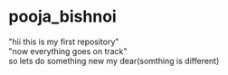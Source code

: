 # pooja_bishnoi
"hii this is my first repository"
<br>
"now everything goes on track"
<br>
so lets do something new my dear(somthing is different)


